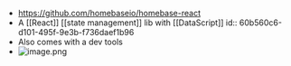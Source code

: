 - https://github.com/homebaseio/homebase-react
- A [[React]] [[state management]] lib with [[DataScript]]
  id:: 60b560c6-d101-495f-9e3b-f736daef1b96
- Also comes with a dev tools
- ![image.png](../assets/image_1622499748757_0.png)
